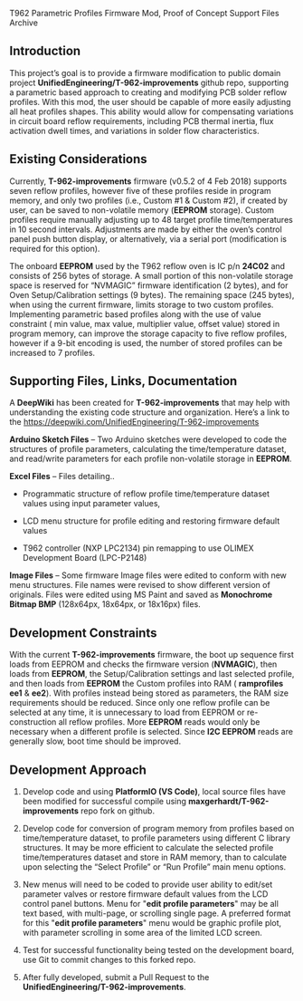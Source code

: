 T962 Parametric Profiles Firmware Mod, Proof of Concept Support Files Archive

## Introduction
This project’s goal is to provide a firmware modification to public domain project **UnifiedEngineering/T-962-improvements** github repo, supporting a parametric based approach to creating and modifying PCB solder reflow profiles.  With this mod, the user should be capable of more easily adjusting all heat profiles shapes. This ability would allow for compensating variations in circuit board reflow requirements, including PCB thermal inertia, flux activation dwell times, and variations in solder flow characteristics.



## Existing Considerations
Currently, **T-962-improvements** firmware (v0.5.2 of 4 Feb 2018) supports seven reflow profiles, however five of these profiles reside in program memory, and only two profiles (i.e., Custom #1 & Custom #2), if created by user, can be saved to non-volatile memory (**EEPROM** storage).  Custom profiles require manually adjusting up to 48 target profile time/temperatures in 10 second intervals. Adjustments are made by either the oven’s control panel push button display, or alternatively, via a serial port (modification is required for this option).

The onboard **EEPROM** used by the T962 reflow oven is IC p/n **24C02** and consists of 256 bytes of storage.  A small portion of this non-volatile storage space is reserved for “NVMAGIC” firmware identification (2 bytes), and for Oven Setup/Calibration settings (9 bytes).  The remaining space (245 bytes), when using the current firmware, limits storage to two custom profiles.   Implementing parametric based profiles along with the use of value constraint ( min value, max value, multiplier value, offset value) stored in program memory, can improve the storage capacity to five reflow profiles, however if a 9-bit encoding is used, the number of stored profiles can be increased to 7 profiles.



## Supporting Files, Links, Documentation

A **DeepWiki** has been created for **T-962-improvements** that may help with understanding the existing code structure and organization. Here’s a link to the 
 https://deepwiki.com/UnifiedEngineering/T-962-improvements

**Arduino Sketch Files** – Two Arduino sketches were developed to code the structures of profile parameters, calculating the time/temperature dataset, and read/write parameters for each profile non-volatile storage in **EEPROM**.

**Excel Files** – Files detailing..
  - Programmatic structure of reflow profile time/temperature dataset values using input parameter values,  
	
  - LCD menu structure for profile editing and restoring firmware default values
  
  - T962 controller (NXP LPC2134) pin remapping to use OLIMEX Development Board (LPC-P2148)

**Image Files** – Some firmware Image files were edited to conform with new menu structures. File names were revised to show different version of originals.  Files were edited using MS Paint and saved as **Monochrome Bitmap BMP** (128x64px, 18x64px, or 18x16px) files. 



## Development Constraints

With the current **T-962-improvements** firmware, the boot up sequence first loads from EEPROM and checks the firmware version (**NVMAGIC**), then loads from **EEPROM**, the Setup/Calibration settings and last selected profile, and then loads from **EEPROM** the Custom profiles into RAM ( **ramprofiles ee1** & **ee2**).  With profiles instead being stored as parameters, the RAM size requirements should be reduced. Since only one reflow profile can be selected at any time, it is unnecessary to load from EEPROM or re-construction all reflow profiles.  More **EEPROM** reads would only be necessary when a different profile is selected.  Since **I2C EEPROM** reads are generally slow, boot time should be improved.



## Development Approach

1.	Develop code and using **PlatformIO (VS Code)**, local source files have been modified for successful compile using **maxgerhardt/T-962-improvements** repo fork on github.

2.	Develop code for conversion of program memory from profiles based on time/temperature dataset, to profile parameters using different C library structures.  It may be more efficient to calculate the selected profile time/temperatures dataset and store in RAM memory, than to calculate upon selecting the “Select Profile” or “Run Profile” main menu options.

3.	New menus will need to be coded to provide user ability to edit/set parameter valves or restore firmware default values from the LCD control panel buttons.  Menu for "**edit profile parameters**" may be all text based, with multi-page, or scrolling single page. A preferred format for this "**edit profile parameters**" menu would be graphic profile plot, with parameter scrolling in some area of the limited LCD screen.

4.	Test for successful functionality being tested on the development board, use Git to commit changes to this forked repo.

5.	After fully developed, submit a Pull Request to the  **UnifiedEngineering/T-962-improvements**.




